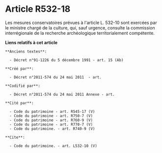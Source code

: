 # Article R532-18

Les mesures conservatoires prévues à l'article L. 532-10 sont exercées par le ministre chargé de la culture, qui, sauf
urgence, consulte la commission interrégionale de la recherche archéologique territorialement compétente.

**Liens relatifs à cet article**

	**Anciens textes**:

	  - Décret n°91-1226 du 5 décembre 1991 - art. 15 (Ab)

	**Créé par**:

	  - Décret n°2011-574 du 24 mai 2011  - art.

	**Codifié par**:

	  - Décret n°2011-574 du 24 mai 2011 Annexe - art.

	**Cité par**:

	  - Code du patrimoine - art. R545-17 (V)
	  - Code du patrimoine - art. R750-7 (V)
	  - Code du patrimoine - art. R760-9 (V)
	  - Code du patrimoine - art. R770-7 (V)
	  - Code du patrimoine. - art. R740-9 (V)

	**Cite**:

	  - Code du patrimoine. - art. L532-10 (V)
